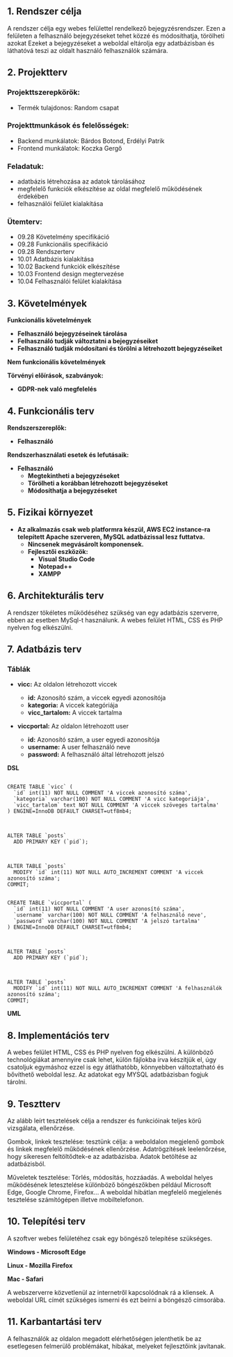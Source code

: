## 1. Rendszer célja

A rendszer célja egy webes felülettel rendelkező bejegyzésrendszer. Ezen a felületen a felhasználó bejegyzéseket tehet közzé és módosíthatja, törölheti azokat
Ezeket a bejegyzéseket a weboldal eltárolja egy adatbázisban és láthatóvá teszi az oldalt használó felhasználók számára.

## 2. Projektterv

### Projekttszerepkörök:
  * Termék tulajdonos: Random csapat
### Projekttmunkások és felelősségek:
  * Backend munkálatok: Bárdos Botond, Erdélyi Patrik
  * Frontend munkálatok: Koczka Gergő

### Feladatuk: 
- adatbázis létrehozása az adatok tárolásához
- megfelelő funkciók elkészítése az oldal megfelelő működésének érdekében
- felhasználói felület kialakítása

### Ütemterv:
 - 09.28 Követelmény specifikáció 
 - 09.28 Funkcionális specifikáció
 - 09.28 Rendszerterv
 - 10.01 Adatbázis kialakítása
 - 10.02 Backend funkciók elkészítése
 - 10.03 Frontend design megtervezése
 - 10.04 Felhasználói felület kialakítása

 ## 3. Követelmények

**Funkcionális követelmények**
  - **Felhasználó bejegyzéseinek tárolása**
  - **Felhasználó tudják változtatni a bejegyzéseiket**
  - **Felhasználó tudják módosítani és törölni a létrehozott bejegyzéseiket**

  **Nem funkcionális követelmények**

  **Törvényi előírások, szabványok:**
  - **GDPR-nek való megfelelés**


  ## 4. Funkcionális terv

**Rendszerszereplők:**
  - **Felhasználó**

  **Rendszerhasználati esetek és lefutásaik:**
  - **Felhasználó**
    - **Megtekintheti a bejegyzéseket**
    - **Törölheti a korábban létrehozott bejegyzéseket**
    - **Módosíthatja a bejegyzéseket**
  
## 5. Fizikai környezet

- **Az alkalmazás csak web platformra készül, AWS EC2 instance-ra telepített Apache szerveren, MySQL adatbázissal lesz futtatva.**
  - **Nincsenek megvásárolt komponensek.**
  - **Fejlesztői eszközök:**
    - **Visual Studio Code**
    - **Notepad++**
    - **XAMPP**

## 6. Architekturális terv

A rendszer tökéletes működéséhez szükség van egy adatbázis szerverre, ebben az esetben MySql-t használunk. A webes felület HTML, CSS és PHP nyelven fog elkészülni.

## 7. Adatbázis terv

### **Táblák**
- **vicc:** Az oldalon létrehozott viccek
  - **id:** Azonosító szám, a viccek egyedi azonosítója
  - **kategoria:** A viccek kategóriája
  - **vicc_tartalom:** A viccek tartalma

- **viccportal:** Az oldalon létrehozott user 
  - **id:** Azonosító szám, a user egyedi azonosítója
  - **username:** A user felhasználó neve
  - **password:** A felhasználó által létrehozott jelszó

**DSL**


```

CREATE TABLE `vicc` (
  `id` int(11) NOT NULL COMMENT 'A viccek azonosító száma',
  `kategoria` varchar(100) NOT NULL COMMENT 'A vicc kategoriája',
  `vicc_tartalom` text NOT NULL COMMENT 'A viccek szöveges tartalma'
) ENGINE=InnoDB DEFAULT CHARSET=utf8mb4;



ALTER TABLE `posts`
  ADD PRIMARY KEY (`pid`);



ALTER TABLE `posts`
  MODIFY `id` int(11) NOT NULL AUTO_INCREMENT COMMENT 'A viccek azonosító száma';
COMMIT;

```

```

CREATE TABLE `viccportal` (
  `id` int(11) NOT NULL COMMENT 'A user azonosító száma',
  `username` varchar(100) NOT NULL COMMENT 'A felhasználó neve',
  `password` varchar(100) NOT NULL COMMENT 'A jelszó tartalma'
) ENGINE=InnoDB DEFAULT CHARSET=utf8mb4;



ALTER TABLE `posts`
  ADD PRIMARY KEY (`pid`);



ALTER TABLE `posts`
  MODIFY `id` int(11) NOT NULL AUTO_INCREMENT COMMENT 'A felhasználók azonosító száma';
COMMIT;

```

**UML**



## 8. Implementációs terv

A webes felület HTML, CSS és PHP nyelven fog elkészülni. A különböző technológiákat amennyire csak lehet, külön fájlokba írva készítjük el, úgy csatoljuk egymáshoz ezzel is egy átláthatóbb, könnyebben változtatható és bővíthető weboldal lesz. Az adatokat egy MYSQL adatbázisban fogjuk tárolni.

## 9. Tesztterv

Az alább leírt tesztelések célja a rendszer és funkcióinak teljes körű vizsgálata, ellenőrzése.

Gombok, linkek tesztelése: tesztünk célja: a weboldalon megjelenő gombok és linkek megfelelő működésének ellenőrzése.
Adatrögzítések leelenőrzése, hogy sikeresen feltöltődtek-e az adatbázisba. 
Adatok betöltése az adatbázisból.

Műveletek tesztelése: Törlés, módosítás, hozzáadás.
A weboldal helyes működésének letesztelése különböző böngészőkben például Microsoft Edge, Google Chrome, Firefox…
A weboldal hibátlan megfelelő megjelenés tesztelése számítógépen illetve mobiltelefonon.

## 10. Telepítési terv

A szoftver webes felületéhez csak egy böngésző telepítése szükséges.

**Windows - Microsoft Edge**

**Linux - Mozilla Firefox**

**Mac - Safari**

A webszerverre közvetlenül az internetről kapcsolódnak rá a kliensek. A weboldal URL címét szükséges ismerni és ezt beírni a böngésző címsorába.

## 11. Karbantartási terv

A felhasználók az oldalon megadott elérhetőségen jelenthetik be az esetlegesen felmerülő problémákat, hibákat, melyeket fejlesztőink javítanak.


